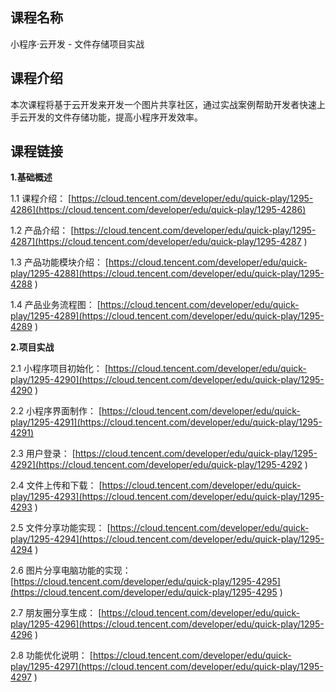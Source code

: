 ## 课程名称
小程序·云开发 - 文件存储项目实战

## 课程介绍
本次课程将基于云开发来开发一个图片共享社区，通过实战案例帮助开发者快速上手云开发的文件存储功能，提高小程序开发效率。

## 课程链接
**1.基础概述**

1.1 课程介绍：
[https://cloud.tencent.com/developer/edu/quick-play/1295-4286](https://cloud.tencent.com/developer/edu/quick-play/1295-4286)

1.2 产品介绍：
[https://cloud.tencent.com/developer/edu/quick-play/1295-4287](https://cloud.tencent.com/developer/edu/quick-play/1295-4287
)

1.3 产品功能模块介绍：
[https://cloud.tencent.com/developer/edu/quick-play/1295-4288](https://cloud.tencent.com/developer/edu/quick-play/1295-4288
)

1.4 产品业务流程图：
[https://cloud.tencent.com/developer/edu/quick-play/1295-4289](https://cloud.tencent.com/developer/edu/quick-play/1295-4289
)

**2.项目实战**

2.1 小程序项目初始化：
[https://cloud.tencent.com/developer/edu/quick-play/1295-4290](https://cloud.tencent.com/developer/edu/quick-play/1295-4290
)

2.2 小程序界面制作：
[https://cloud.tencent.com/developer/edu/quick-play/1295-4291](https://cloud.tencent.com/developer/edu/quick-play/1295-4291)

2.3 用户登录：
[https://cloud.tencent.com/developer/edu/quick-play/1295-4292](https://cloud.tencent.com/developer/edu/quick-play/1295-4292
)

2.4 文件上传和下载：
[https://cloud.tencent.com/developer/edu/quick-play/1295-4293](https://cloud.tencent.com/developer/edu/quick-play/1295-4293
)

2.5 文件分享功能实现：
[https://cloud.tencent.com/developer/edu/quick-play/1295-4294](https://cloud.tencent.com/developer/edu/quick-play/1295-4294
)

2.6 图片分享电脑功能的实现：
[https://cloud.tencent.com/developer/edu/quick-play/1295-4295](https://cloud.tencent.com/developer/edu/quick-play/1295-4295
)

2.7 朋友圈分享生成：
[https://cloud.tencent.com/developer/edu/quick-play/1295-4296](https://cloud.tencent.com/developer/edu/quick-play/1295-4296
)

2.8 功能优化说明：
[https://cloud.tencent.com/developer/edu/quick-play/1295-4297](https://cloud.tencent.com/developer/edu/quick-play/1295-4297
)
